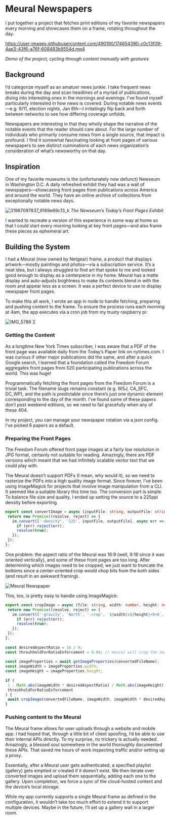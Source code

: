 # Meural Newspapers
I put together a project that fetches print editions of my favorite newspapers every morning and showcases them on a frame, rotating throughout the day.

https://user-images.githubusercontent.com/490190/174654390-c0c13f09-4ae3-43f6-a76f-608483b9554d.mp4

_Demo of the project, cycling through content manually with gestures_

## Background
I’d categorize myself as an amatuer news junkie. I take frequent news breaks during the day and scan headlines of a myriad of publications, diving into interesting ones in the mornings and evenings. I’ve found myself particularly interested in how news is covered. During notable news events—e.g. 9/11, election nights, Jan 6th—I irritatingly flip back and forth between networks to see how differing coverage unfolds.

Newspapers are interesting in that they wholly shape the narrative of the notable events that the reader should care about. For the large number of individuals who primarily consume news from a single source, that impact is profound. I find it somewhat fascinating looking at front pages of various newspapers to see distinct culminations of each news organization’s consideration of what’s newsworthy on that day. 

## Inspiration
One of my favorite museums is the (unfortunately now defunct) Newseum in Washington D.C. A daily refreshed exhibit they had was a wall of newspapers—showcasing front pages from publications across America and around the world. They have an online archive of collections from exceptionally notable news days.

![31967097837_9169e69c13_k](https://user-images.githubusercontent.com/490190/174648437-fba3a420-d747-4aed-a45b-c0261ec4efe7.jpg)
_The Newseum’s Today’s Front Pages Exhibit_

I wanted to recreate a version of this experience in some way at home so that I could start every morning looking at key front pages—and also frame these pieces as ephemeral art.

## Building the System
I had a Meural (now owned by Netgear) frame, a product that displays artwork—mostly paintings and photos—via a subscription service. It’s a neat idea, but I always struggled to find art that spoke to me and looked good enough to display as a centerpiece in my home. Meural has a matte display and auto-adjusts brightness to make its contents blend in with the room and appear less as a screen. It was a perfect device to use to display newspaper front pages.

To make this all work, I wrote an app in node to handle fetching, preparing and pushing content to the frame. To ensure the process runs each morning at 4am, the app executes via a cron job from my trusty raspberry pi:

![IMG_5786 2](https://user-images.githubusercontent.com/490190/174648605-943af800-5996-43f5-8243-35916141e7b3.jpeg)

### Getting the Content
As a longtime New York Times subscriber, I was aware that a PDF of the front page was available daily from the Today’s Paper link on nytimes.com. I was curious if other major publications did the same, and after a quick Google search, I learned that a foundation called the Freedom Forum aggregates front pages from 520 participating publications across the world. This was huge!

Programmatically fetching the front pages from the Freedom Forum is a trivial task. The filename slugs remains constant (e.g. WSJ, CA_SFC, DC_WP), and the path is predictable since there’s just one dynamic element corresponding to the day of the month. I’ve found some of these papers don’t post weekend editions, so we need to fail gracefully when any of these 404.

In my project, you can manage your newspaper rotation via a json config. I’ve picked 6 papers as a default.

### Preparing the Front Pages
The Freedom Forum offered front page images at a fairly low resolution in JPG format, certainly not suitable for reading. Amazingly, there are PDF versions which meant that we had infinitely scalable vector text that we could play with.

The Meural doesn’t support PDFs (I mean, why would it), so we need to rasterize the PDFs into a high quality image format. Since forever, I’ve been using ImageMagick for projects that involve image manipulation from a CLI. It seemed like a suitable library this time too. The conversion part is simple. To balance file size and quality, I ended up setting the source to a 225ppi density before exporting.

```ts
export const convertImage = async (inputFile: string, outputFile: string) => {
 return new Promise((resolve, reject) => {
   im.convert(['-density', '225', inputFile, outputFile], async err => {
     if (err) reject(err);
     resolve(true);
   });
 });
};
```

One problem: the aspect ratio of the Meural was 16:9 (well, 9:16 since it was oriented vertically), and some of these front pages are too long. After determining which images need to be cropped, we just want to truncate the bottoms since a center-oriented crop would chop bits from the both sides (and result in an awkward framing).

![Meural Newspaper](https://user-images.githubusercontent.com/490190/174932951-c3d672e0-1d79-4b34-a170-beb25850bb48.jpg)

This, too, is pretty easy to handle using ImageMagick:

```ts
export const cropImage = async (file: string, width: number, height: number) => {
 return new Promise((resolve, reject) => {
   im.convert(['-gravity', 'North', '-crop', `${width}x${height}+0+0`, file, file], async err => {
     if (err) reject(err);
     resolve(true);
   });
 });
};
 
const desiredAspectRatio = 16 / 9;
const threshholdForRatioEnforcement = 0.04; // meural will crop the image which is probably fine, but not beyond 4%
 
const imageProperties = await getImageProperties(convertedFileName);
const imageWidth = imageProperties.width;
const imageHeight = imageProperties.height;
 
if (
 1 - Math.abs(imageWidth * desiredAspectRatio) / Math.abs(imageHeight) >
 threshholdForRatioEnforcement
) {
 await cropImage(convertedFileName, imageWidth, imageWidth * desiredAspectRatio);
}
```

### Pushing content to the Meural
The Meural frame allows for user uploads through a website and mobile app. I had hoped that, through a little bit of client spoofing, I’d be able to use their internal APIs directly. To my surprise, no trickery is actually needed. Amazingly, a blessed soul somewhere in the world thoroughly documented these APIs. That saved me hours of work inspecting traffic and/or setting up a proxy. 

Essentially, after a Meural user gets authenticated, a specified playlist (gallery) gets emptied or created if it doesn’t exist. We then iterate over converted images and upload them sequentially, adding each one to the gallery. Upon completion, we force a sync of the cloud-hosted content and the device’s local storage.

While my app currently supports a single Meural frame as defined in the configuration, it wouldn’t take too much effort to extend it to support multiple devices. Maybe in the future, I’ll set up a gallery wall in a larger room. 
